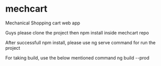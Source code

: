 # mechcart
Mechanical Shopping cart web app

Guys please clone the project then
npm install inside mechcart repo

After successfull npm install, please use ng serve command for run the project

For taking build, use the below mentioned command
ng build --prod